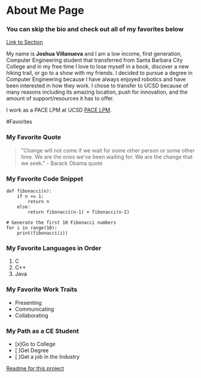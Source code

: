 # About Me Page

### You can skip the bio and check out all of my favorites below

[Link to Section](#Favorites)

My name is **Joshua Villanueva** and I am a low income, first generation, Computer Engineering student that transferred from Santa Barbara City College and in my free time I love to lose myself in a book, discover a new hiking trail, or go to a show with my friends. I decided to pursue a degree in Computer Engineering because I have always enjoyed robotics and have been interested in how they work. I chose to transfer to UCSD because of many reasons including its amazing location, push for innovation, and the amount of support/resources it has to offer.


I work as a PACE LPM at UCSD [PACE LPM](https://csepace.ucsd.edu/).


#Favorites

### My Favorite Quote
> "Change will not come if we wait for some other person or some other time. We are the ones we've been waiting for. We are the change that we seek." - Barack Obama quote


### My Favorite Code Snippet
```
def fibonacci(n):
    if n <= 1:
        return n
    else:
        return fibonacci(n-1) + fibonacci(n-2)

# Generate the first 10 Fibonacci numbers
for i in range(10):
    print(fibonacci(i))

```

### My Favorite Languages in Order
1. C
2. C++
3. Java

### My Favorite Work Traits
- Presenting
- Communicating
- Collaborating

### My Path as a CE Student
- [x]Go to College
- [ ]Get Degree
- [ ]Get a job in the Industry

[Readme for this project](README.md)
